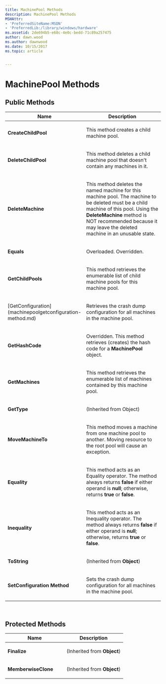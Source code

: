 ```yaml
---
title: MachinePool Methods
description: MachinePool Methods
MSHAttr:
- 'PreferredSiteName:MSDN'
- 'PreferredLib:/library/windows/hardware'
ms.assetid: 2de694b5-e68c-4e0c-bedd-71c89a257475
author: dawn.wood
ms.author: dawnwood
ms.date: 10/15/2017
ms.topic: article


---
```


# MachinePool Methods


## <span id="Public_Methods"></span><span id="public_methods"></span><span id="PUBLIC_METHODS"></span>Public Methods


<table>
<colgroup>
<col width="50%" />
<col width="50%" />
</colgroup>
<thead>
<tr class="header">
<th>Name</th>
<th>Description</th>
</tr>
</thead>
<tbody>
<tr class="odd">
<td><p><strong>CreateChildPool</strong></p></td>
<td><p>This method creates a child machine pool.</p></td>
</tr>
<tr class="even">
<td><p><strong>DeleteChildPool</strong></p></td>
<td><p>This method deletes a child machine pool that doesn't contain any machines in it.</p></td>
</tr>
<tr class="odd">
<td><p><strong>DeleteMachine</strong></p></td>
<td><p>This method deletes the named machine for this machine pool. The machine to be deleted must be a child machine of this pool. Using the <strong>DeleteMachine</strong> method is NOT recommended because it may leave the deleted machine in an unusable state.</p></td>
</tr>
<tr class="even">
<td><p><strong>Equals</strong></p></td>
<td><p>Overloaded. Overridden.</p></td>
</tr>
<tr class="odd">
<td><p><strong>GetChildPools</strong></p></td>
<td><p>This method retrieves the enumerable list of child machine pools for this machine pool.</p></td>
</tr>
<tr class="even">
<td><p>[GetConfiguration](machinepoolgetconfiguration-method.md)</p></td>
<td><p>Retrieves the crash dump configuration for all machines in the machine pool.</p></td>
</tr>
<tr class="odd">
<td><p><strong>GetHashCode</strong></p></td>
<td><p>Overridden. This method retrieves (creates) the hash code for a <strong>MachinePool</strong> object.</p></td>
</tr>
<tr class="even">
<td><p><strong>GetMachines</strong></p></td>
<td><p>This method retrieves the enumerable list of machines contained by this machine pool.</p></td>
</tr>
<tr class="odd">
<td><p><strong>GetType</strong></p></td>
<td><p>(Inherited from Object)</p></td>
</tr>
<tr class="even">
<td><p><strong>MoveMachineTo</strong></p></td>
<td><p>This method moves a machine from one machine pool to another. Moving resource to the root pool will cause an exception.</p></td>
</tr>
<tr class="odd">
<td><p><strong>Equality</strong></p></td>
<td><p>This method acts as an Equality operator. The method always returns <strong>false</strong> if either operand is <strong>null</strong>; otherwise, returns <strong>true</strong> or <strong>false</strong>.</p></td>
</tr>
<tr class="even">
<td><p><strong>Inequality</strong></p></td>
<td><p>This method acts as an Inequality operator. The method always returns <strong>false</strong> if either operand is <strong>null</strong>; otherwise, returns <strong>true</strong> or <strong>false</strong>.</p></td>
</tr>
<tr class="odd">
<td><p><strong>ToString</strong></p></td>
<td><p>(Inherited from <strong>Object</strong>)</p></td>
</tr>
<tr class="even">
<td><p><strong>SetConfiguration Method</strong></p></td>
<td><p>Sets the crash dump configuration for all machines in the machine pool.</p></td>
</tr>
</tbody>
</table>

 

## <span id="Protected_Methods"></span><span id="protected_methods"></span><span id="PROTECTED_METHODS"></span>Protected Methods


<table>
<colgroup>
<col width="50%" />
<col width="50%" />
</colgroup>
<thead>
<tr class="header">
<th>Name</th>
<th>Description</th>
</tr>
</thead>
<tbody>
<tr class="odd">
<td><p><strong>Finalize</strong></p></td>
<td><p>(Inherited from <strong>Object</strong>)</p></td>
</tr>
<tr class="even">
<td><p><strong>MemberwiseClone</strong></p></td>
<td><p>(Inherited from <strong>Object</strong>)</p></td>
</tr>
</tbody>
</table>

 

 

 






